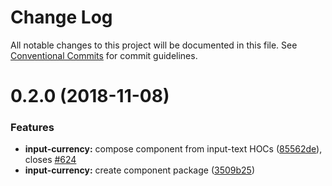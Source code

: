 # Change Log

All notable changes to this project will be documented in this file.
See [Conventional Commits](https://conventionalcommits.org) for commit guidelines.

<a name="0.2.0"></a>
# 0.2.0 (2018-11-08)


### Features

* **input-currency:** compose component from input-text HOCs ([85562de](https://github.com/CraveFood/farmblocks/commit/85562de)), closes [#624](https://github.com/CraveFood/farmblocks/issues/624)
* **input-currency:** create component package ([3509b25](https://github.com/CraveFood/farmblocks/commit/3509b25))
